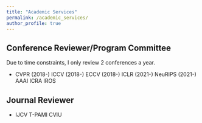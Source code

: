 ```yaml
---
title: "Academic Services"
permalink: /academic_services/
author_profile: true
---
```


## Conference Reviewer/Program Committee

Due to time constraints, I only review 2 conferences a year.

* CVPR (2018-) ICCV (2018-) ECCV (2018-) ICLR (2021-) NeuRIPS (2021-) AAAI ICRA IROS

## Journal Reviewer
* IJCV T-PAMI CVIU